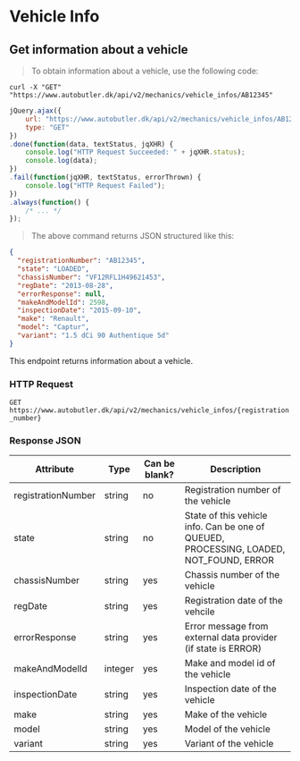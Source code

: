 # Vehicle Info

## Get information about a vehicle

> To obtain information about a vehicle, use the following code:

```shell
curl -X "GET" "https://www.autobutler.dk/api/v2/mechanics/vehicle_infos/AB12345"
```

```javascript
jQuery.ajax({
    url: "https://www.autobutler.dk/api/v2/mechanics/vehicle_infos/AB12345",
    type: "GET"
})
.done(function(data, textStatus, jqXHR) {
    console.log("HTTP Request Succeeded: " + jqXHR.status);
    console.log(data);
})
.fail(function(jqXHR, textStatus, errorThrown) {
    console.log("HTTP Request Failed");
})
.always(function() {
    /* ... */
});
```

> The above command returns JSON structured like this:

```json
{
  "registrationNumber": "AB12345",
  "state": "LOADED",
  "chassisNumber": "VF12RFL1H49621453",
  "regDate": "2013-08-28",
  "errorResponse": null,
  "makeAndModelId": 2598,
  "inspectionDate": "2015-09-10",
  "make": "Renault",
  "model": "Captur",
  "variant": "1.5 dCi 90 Authentique 5d"
}
```

This endpoint returns information about a vehicle.

### HTTP Request

`GET https://www.autobutler.dk/api/v2/mechanics/vehicle_infos/{registration_number}`

### Response JSON

Attribute          | Type       | Can be blank? | Description
------------------ | ---------- | ------------- | --------------------------------------------------------------------
registrationNumber | string     | no            | Registration number of the vehicle
state              | string     | no            | State of this vehicle info. Can be one of QUEUED, PROCESSING, LOADED, NOT_FOUND, ERROR
chassisNumber      | string     | yes           | Chassis number of the vehicle
regDate            | string     | yes           | Registration date of the vehcile
errorResponse      | string     | yes           | Error message from external data provider (if state is ERROR)
makeAndModelId     | integer    | yes           | Make and model id of the vehicle
inspectionDate     | string     | yes           | Inspection date of the vehicle
make               | string     | yes           | Make of the vehicle
model              | string     | yes           | Model of the vehicle
variant            | string     | yes           | Variant of the vehicle

